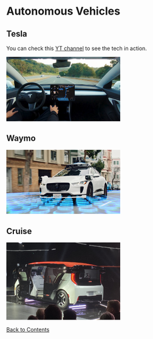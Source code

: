 # Autonomous Vehicles

## Tesla
You can check this [YT channel](https://www.youtube.com/c/WholeMarsCatalog) to see the tech in action.

<img src="/Directories/Autonomous-Vehicles/Images/Tesla/Tesla.jpg" alt="Tesla" width="300"/>

## Waymo
<img src="/Directories/Autonomous-Vehicles/Images/waymo/waymo.jpg" alt="Waymo" width="300"/>

## Cruise
<img src="/Directories/Autonomous-Vehicles/Images/Cruise/Cruise.jpg" alt="Cruise" width="300"/>


[Back to Contents](https://github.com/Bijan-K/AI-Tech-Checkpoint/blob/main/README.md)
